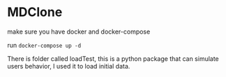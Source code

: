 # MDClone

make sure you have docker and docker-compose

run `docker-compose up -d`

There is folder called loadTest, this is a python package that can simulate users behavior, I used it to load initial data.
